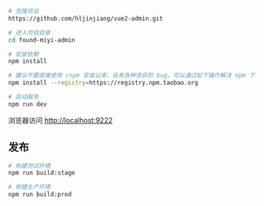 ```bash
# 克隆项目
https://github.com/hljinjiang/vue2-admin.git

# 进入项目目录
cd found-miyi-admin

# 安装依赖
npm install

# 建议不要直接使用 cnpm 安装以来，会有各种诡异的 bug。可以通过如下操作解决 npm 下载速度慢的问题
npm install --registry=https://registry.npm.taobao.org

# 启动服务
npm run dev
```

浏览器访问 [http://localhost:9222](http://localhost:9222)

## 发布

```bash
# 构建测试环境
npm run build:stage

# 构建生产环境
npm run build:prod
```
